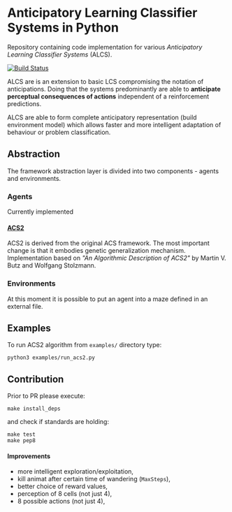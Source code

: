 # Anticipatory Learning Classifier Systems in Python
Repository containing code implementation for various *Anticipatory Learning Classifier Systems* (ALCS).

[![Build Status](https://travis-ci.org/khozzy/pyalcs.svg?branch=master)](https://travis-ci.org/khozzy/pyalcs)


ALCS are is an extension to basic LCS compromising the notation of anticipations. Doing that the systems predominantly are able to **anticipate perceptual consequences of actions** independent of a reinforcement predictions.
 
 ALCS are able to form complete anticipatory representation (build environment model) which allows faster
 and more intelligent adaptation of behaviour or problem classification.

## Abstraction
The framework abstraction layer is divided into two components - agents and environments.

### Agents
Currently implemented
#### [ACS2](acs/agent/acs2/ACS2.py)
ACS2 is derived from the original ACS framework. The most important change is that it embodies genetic generalization mechanism. Implementation based on *"An Algorithmic Description of ACS2"* by Martin V. Butz and Wolfgang Stolzmann.

### Environments
At this moment it is possible to put an agent into a maze defined in an external file.

## Examples
To run ACS2 algorithm from `examples/` directory type:

    python3 examples/run_acs2.py

## Contribution
Prior to PR please execute:

    make install_deps
    
and check if standards are holding:

    make test
    make pep8

#### Improvements
- more intelligent exploration/exploitation,
- kill animat after certain time of wandering (`MaxSteps`),
- better choice of reward values,
- perception of 8 cells (not just 4),
- 8 possible actions (not just 4),
